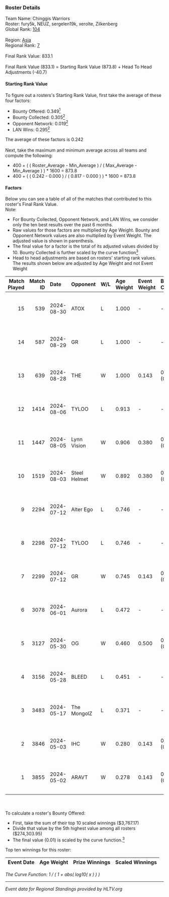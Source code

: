 ### Roster Details<br />
Team Name: Chinggis Warriors<br />
Roster: fury5k, NEUZ, sergelen19k, xerolte, Zilkenberg<br />
Global Rank: [104](../../standings_global_2024_09_18.md)<br />
<br />
Region: [Asia]( ../../standings_asia_2024_09_18.md)<br />
Regional Rank: [7]( ../../standings_asia_2024_09_18.md)<br />
<br />
Final Rank Value:  833.1<br />
<br />
Final Rank Value (833.1) = Starting Rank Value (873.8) + Head To Head Adjustments (-40.7)<br />

#### Starting Rank Value<br />
To figure out a rosters's Starting Rank Value, first take the average of these four factors:<br />
- Bounty Offered: 0.349[<sup>1</sup>](#table2)
- Bounty Collected: 0.305[<sup>2</sup>](#table1)
- Opponent Network: 0.019[<sup>2</sup>](#table1)
- LAN Wins: 0.295[<sup>2</sup>](#table1)

The average of these factors is 0.242<br />
<br />
Next, take the maximum and minimum average across all teams and compute the following:<br />
- 400 + ( ( Roster_Average - Min_Average ) / ( Max_Average - Min_Average ) ) * 1600 = 873.8
- 400 + ( ( 0.242 - 0.000 ) / ( 0.817 - 0.000 ) ) * 1600 = 873.8


#### Factors<br />
Below you can see a table of all of the matches that contributed to this roster's Final Rank Value.<br />
Note:<br />

- For Bounty Collected, Opponent Network, and LAN Wins, we consider only the ten best results over the past 6 months.
- Raw values for those factors are multiplied by Age Weight. Bounty and Opponent Network values are also multiplied by Event Weight. The adjusted value is shown in parenthesis.
- The final value for a factor is the total of its adjusted values divided by 10. Bounty Collected is further scaled by the curve function[<sup>3</sup>](#curveFunction)
- Head to head adjustments are based on rosters' starting rank values. The results shown below are adjusted by Age Weight and not Event Weight
<span id="table1"></span><br />


| Match Played | Match ID | Date       | Opponent     | W/L | Age Weight | Event Weight | Bounty Collected | Opponent Network | LAN Wins  | H2H Adj. | Roster                                         |
| -: | -: | :- | :- | :- | :- | :- | :- | :- | :- | -: | :- |
|           15 |      539 | 2024-08-30 | ATOX         | L   | 1.000      | -            | -                | -                | -         |   -14.12 | fury5k, NEUZ, sergelen19k, xerolte, Zilkenberg |
|           14 |      587 | 2024-08-29 | GR           | L   | 1.000      | -            | -                | -                | -         |   -22.96 | fury5k, NEUZ, sergelen19k, xerolte, Zilkenberg |
|           13 |      639 | 2024-08-28 | THE          | W   | 1.000      | 0.143        | 0.000 (0.000)    | 0.113 (0.016)    | 0 (0.000) |     4.16 | fury5k, NEUZ, sergelen19k, xerolte, Zilkenberg |
|           12 |     1414 | 2024-08-06 | TYLOO        | L   | 0.913      | -            | -                | -                | -         |   -10.99 | fury5k, NEUZ, starDUST, xerolte, Zilkenberg    |
|           11 |     1447 | 2024-08-05 | Lynn Vision  | W   | 0.906      | 0.380        | 0.071 (0.024)    | 0.136 (0.047)    | 1 (0.906) |    16.83 | fury5k, NEUZ, starDUST, xerolte, Zilkenberg    |
|           10 |     1519 | 2024-08-03 | Steel Helmet | W   | 0.892      | 0.380        | 0.002 (0.001)    | 0.038 (0.013)    | 1 (0.892) |     3.54 | fury5k, NEUZ, starDUST, xerolte, Zilkenberg    |
|            9 |     2294 | 2024-07-12 | Alter Ego    | L   | 0.746      | -            | -                | -                | -         |   -20.18 | fury5k, NEUZ, starDUST, xerolte, Zilkenberg    |
|            8 |     2298 | 2024-07-12 | TYLOO        | L   | 0.746      | -            | -                | -                | -         |   -10.26 | fury5k, NEUZ, starDUST, xerolte, Zilkenberg    |
|            7 |     2299 | 2024-07-12 | GR           | W   | 0.745      | 0.143        | 0.006 (0.001)    | 0.165 (0.018)    | 0 (0.000) |     5.78 | fury5k, NEUZ, starDUST, xerolte, Zilkenberg    |
|            6 |     3078 | 2024-06-01 | Aurora       | L   | 0.472      | -            | -                | -                | -         |    -1.02 | fury5k, NEUZ, starDUST, xerolte, Zilkenberg    |
|            5 |     3127 | 2024-05-30 | OG           | W   | 0.460      | 0.500        | 0.117 (0.027)    | 0.373 (0.086)    | 1 (0.460) |     9.03 | fury5k, NEUZ, starDUST, xerolte, Zilkenberg    |
|            4 |     3156 | 2024-05-28 | BLEED        | L   | 0.451      | -            | -                | -                | -         |    -1.69 | fury5k, NEUZ, starDUST, xerolte, Zilkenberg    |
|            3 |     3483 | 2024-05-17 | The MongolZ  | L   | 0.371      | -            | -                | -                | -         |    -0.04 | fury5k, NEUZ, starDUST, xerolte, Zilkenberg    |
|            2 |     3846 | 2024-05-03 | IHC          | W   | 0.280      | 0.143        | 0.000 (0.000)    | 0.162 (0.006)    | 1 (0.280) |     0.64 | fury5k, NEUZ, starDUST, xerolte, Zilkenberg    |
|            1 |     3855 | 2024-05-02 | ARAVT        | W   | 0.278      | 0.143        | 0.000 (0.000)    | 0.000 (0.000)    | 1 (0.278) |     0.57 | fury5k, NEUZ, starDUST, xerolte, Zilkenberg    |

<br />
<span id="table2"></span><br />
To calculate a roster's Bounty Offered:<br />

- First, take the sum of their top 10 scaled winnings ($3,767.17)
- Divide that value by the 5th highest value among all rosters ($274,303.95)
- The final value (0.01) is scaled by the curve function.[<sup>3</sup>](#curveFunction)

Top ten winnings for this roster:<br />

| Event Date | Age Weight | Prize Winnings | Scaled Winnings |
| :- | -: | :- | :- |


<span id="curveFunction"></span>_The Curve Function: 1 / ( 1 + abs( log10( x ) ) )_<br />

---
_Event data for Regional Standings provided by HLTV.org_<br />
